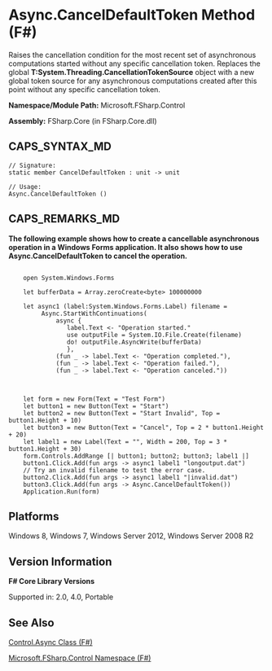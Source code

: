 # Async.CancelDefaultToken Method (F#)

Raises the cancellation condition for the most recent set of asynchronous computations started without any specific cancellation token. Replaces the global **T:System.Threading.CancellationTokenSource** object with a new global token source for any asynchronous computations created after this point without any specific cancellation token.

**Namespace/Module Path:** Microsoft.FSharp.Control

**Assembly:** FSharp.Core (in FSharp.Core.dll)


## CAPS_SYNTAX_MD

```
// Signature:
static member CancelDefaultToken : unit -> unit

// Usage:
Async.CancelDefaultToken ()
```

## CAPS_REMARKS_MD
**The following example shows how to create a cancellable asynchronous operation in a Windows Forms application. It also shows how to use Async.CancelDefaultToken to cancel the operation.**
```

    open System.Windows.Forms

    let bufferData = Array.zeroCreate<byte> 100000000

    let async1 (label:System.Windows.Forms.Label) filename =
         Async.StartWithContinuations(
             async {
                label.Text <- "Operation started."
                use outputFile = System.IO.File.Create(filename)
                do! outputFile.AsyncWrite(bufferData)
                },
             (fun _ -> label.Text <- "Operation completed."),
             (fun _ -> label.Text <- "Operation failed."),
             (fun _ -> label.Text <- "Operation canceled."))
        
      

    let form = new Form(Text = "Test Form")
    let button1 = new Button(Text = "Start")
    let button2 = new Button(Text = "Start Invalid", Top = button1.Height + 10)
    let button3 = new Button(Text = "Cancel", Top = 2 * button1.Height + 20)
    let label1 = new Label(Text = "", Width = 200, Top = 3 * button1.Height + 30)
    form.Controls.AddRange [| button1; button2; button3; label1 |]
    button1.Click.Add(fun args -> async1 label1 "longoutput.dat")
    // Try an invalid filename to test the error case.
    button2.Click.Add(fun args -> async1 label1 "|invalid.dat")
    button3.Click.Add(fun args -> Async.CancelDefaultToken())
    Application.Run(form)
```

## Platforms
Windows 8, Windows 7, Windows Server 2012, Windows Server 2008 R2


## Version Information
**F# Core Library Versions**

Supported in: 2.0, 4.0, Portable




## See Also
[Control.Async Class &#40;F&#35;&#41;](Control.Async+Class+%28F%23%29.md)

[Microsoft.FSharp.Control Namespace &#40;F&#35;&#41;](Microsoft.FSharp.Control+Namespace+%28F%23%29.md)

